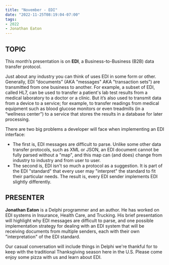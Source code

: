 ```yaml
---
title: "November - EDI"
date: "2022-11-25T08:19:04-07:00"
tags:
- 2022
- Jonathan Eaton
---
```


## TOPIC ##

This month’s presentation is on **EDI**, a Business-to-Business (B2B) data transfer protocol.

Just about any industry you can think of uses EDI in some form or other. Generally, EDI “documents” (AKA "messages" AKA "transaction sets") are transmitted from one business to another. For example, a subset of EDI, called HL7, can be used to transfer a patient's lab test results from a medical laboratory to a doctor or a clinic. But it’s also used to transmit data from a device to a service; for example, to transfer readings from medical equipment such as blood glucose monitors or even treadmills (in a “wellness center”) to a service that stores the results in a database for later processing.

There are two big problems a developer will face when implementing an EDI interface:

- The first is, EDI messages are difficult to parse. Unlike some other data transfer protocols, such as XML or JSON, an EDI document cannot be fully parsed without a "map", and this map can (and does) change from industry to industry and from user to user.
- The second is, EDI isn't so much a protocol as a suggestion. It is part of the EDI "standard" that every user may "interpret" the standard to fit their particular needs. The result is, every EDI sender implements EDI slightly differently.

## PRESENTER ##

**Jonathan Eaton** is a Delphi programmer and an author. He has worked on EDI systems in Insurance, Health Care, and Trucking. His brief presentation will highlight why EDI messages are difficult to parse, and one possible implementation strategy for dealing with an EDI system that will be receiving documents from multiple senders, each with their own "interpretation" of the EDI standard.

Our casual conversation will include things in Delphi we're thankful for to keep with the traditional Thanksgiving season here in the U.S. Please come enjoy some pizza with us and learn about EDI.
